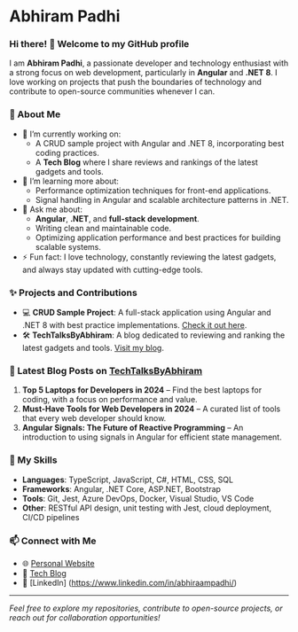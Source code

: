 # Abhiram Padhi

### Hi there! 👋 Welcome to my GitHub profile

I am **Abhiram Padhi**, a passionate developer and technology enthusiast with a strong focus on web development, particularly in **Angular** and **.NET 8**. I love working on projects that push the boundaries of technology and contribute to open-source communities whenever I can.

### 🚀 About Me
- 🔭 I’m currently working on:
  - A CRUD sample project with Angular and .NET 8, incorporating best coding practices.
  - A **Tech Blog** where I share reviews and rankings of the latest gadgets and tools.
- 🌱 I’m learning more about:
  - Performance optimization techniques for front-end applications.
  - Signal handling in Angular and scalable architecture patterns in .NET.
- 💬 Ask me about:
  - **Angular**, **.NET**, and **full-stack development**.
  - Writing clean and maintainable code.
  - Optimizing application performance and best practices for building scalable systems.
- ⚡ Fun fact: I love technology, constantly reviewing the latest gadgets, and always stay updated with cutting-edge tools.

### ✨ Projects and Contributions
- 💻 **CRUD Sample Project**: A full-stack application using Angular and .NET 8 with best practice implementations. [Check it out here](https://github.com/your-CRUD-project-link).
- 🛠 **TechTalksByAbhiram**: A blog dedicated to reviewing and ranking the latest gadgets and tools. [Visit my blog](https://github.com/TechTalksByAbhiram).

### 📝 Latest Blog Posts on [TechTalksByAbhiram](https://github.com/TechTalksByAbhiram)
1. **Top 5 Laptops for Developers in 2024** – Find the best laptops for coding, with a focus on performance and value.
2. **Must-Have Tools for Web Developers in 2024** – A curated list of tools that every web developer should know.
3. **Angular Signals: The Future of Reactive Programming** – An introduction to using signals in Angular for efficient state management.

### 💼 My Skills
- **Languages**: TypeScript, JavaScript, C#, HTML, CSS, SQL
- **Frameworks**: Angular, .NET Core, ASP.NET, Bootstrap
- **Tools**: Git, Jest, Azure DevOps, Docker, Visual Studio, VS Code
- **Other**: RESTful API design, unit testing with Jest, cloud deployment, CI/CD pipelines

### 📫 Connect with Me
- 🌐 [Personal Website](https://abhirampadhi.github.io)
- 📝 [Tech Blog](https://TechTalksByAbhiram.github.io)
- 💬 [LinkedIn] (https://www.linkedin.com/in/abhiraampadhi/) 

---

*Feel free to explore my repositories, contribute to open-source projects, or reach out for collaboration opportunities!*
